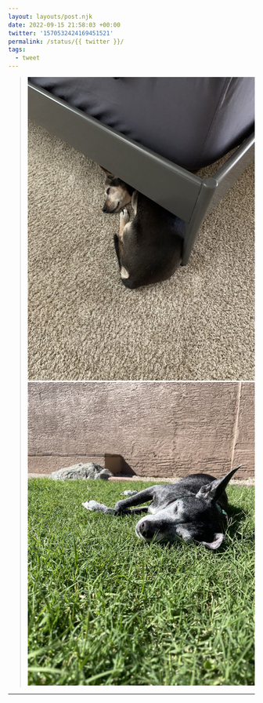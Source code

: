 ```yaml
---
layout: layouts/post.njk
date: 2022-09-15 21:58:03 +00:00
twitter: '1570532424169451521'
permalink: /status/{{ twitter }}/
tags: 
  - tweet
---
```


> ![a small dog sleeping, sticking out from underneath the corner of a bed frame](/img/1570532424169451521-Fcum6TragAA8t8N.jpg)
> ![a dog sleeping in the grass](/img/1570532424169451521-Fcum6UZaAAEMbK0.jpg)

---
